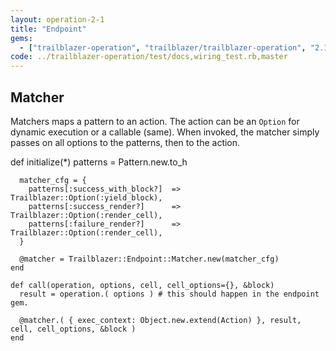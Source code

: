 ```yaml
---
layout: operation-2-1
title: "Endpoint"
gems:
  - ["trailblazer-operation", "trailblazer/trailblazer-operation", "2.1"]
code: ../trailblazer-operation/test/docs,wiring_test.rb,master
---
```


## Matcher

Matchers maps a pattern to an action. The action can be an `Option` for dynamic execution or a callable (same).
When invoked, the matcher simply passes on all options to the patterns, then to the action.

def initialize(*)
      patterns = Pattern.new.to_h

      matcher_cfg = {
        patterns[:success_with_block?]  => Trailblazer::Option(:yield_block),
        patterns[:success_render?]      => Trailblazer::Option(:render_cell),
        patterns[:failure_render?]      => Trailblazer::Option(:render_cell),
      }

      @matcher = Trailblazer::Endpoint::Matcher.new(matcher_cfg)
    end

    def call(operation, options, cell, cell_options={}, &block)
      result = operation.( options ) # this should happen in the endpoint gem.

      @matcher.( { exec_context: Object.new.extend(Action) }, result, cell, cell_options, &block )
    end
